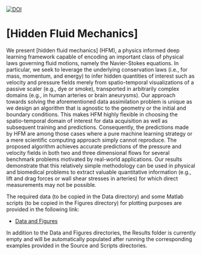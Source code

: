 [![DOI](https://zenodo.org/badge/152933799.svg)](https://zenodo.org/badge/latestdoi/152933799)

# [Hidden Fluid Mechanics]

We present [hidden fluid mechanics] (HFM), a physics informed deep learning framework capable of encoding an important class of physical laws governing fluid motions, namely the Navier-Stokes equations. In particular, we seek to leverage the underlying conservation laws (i.e., for mass, momentum, and energy) to infer hidden quantities of interest such as velocity and pressure fields merely from spatio-temporal visualizations of a passive scaler (e.g., dye or smoke), transported in arbitrarily complex domains (e.g., in human arteries or brain aneurysms). Our approach towards solving the aforementioned data assimilation problem is unique as we design an algorithm that is agnostic to the geometry or the initial and boundary conditions. This makes HFM highly flexible in choosing the spatio-temporal domain of interest for data acquisition as well as subsequent training and predictions. Consequently, the predictions made by HFM are among those cases where a pure machine learning strategy or a mere scientific computing approach simply cannot reproduce. The proposed algorithm achieves accurate predictions of the pressure and velocity fields in both two and three dimensional flows for several benchmark problems motivated by real-world applications. Our results demonstrate that this relatively simple methodology can be used in physical and biomedical problems to extract valuable quantitative information (e.g., lift and drag forces or wall shear stresses in arteries) for which direct measurements may not be possible.



The required data (to be copied in the Data directory) and some Matlab scripts (to be copied in the Figures directory) for plotting purposes are provided in the following link:

   - [Data and Figures](https://bit.ly/2NRB65U)

In addition to the Data and Figures directories, the Results folder is currently empty and will be automatically populated after running the corresponding examples provided in the Source and Scripts directories.

